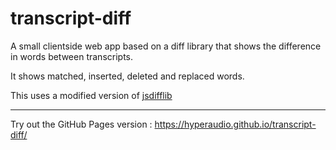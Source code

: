 # transcript-diff
A small clientside web app based on a diff library that shows the difference in words between transcripts.

It shows matched, inserted, deleted and replaced words.

This uses a modified version of [jsdifflib](http://github.com/cemerick/jsdifflib)

---

Try out the GitHub Pages version : https://hyperaudio.github.io/transcript-diff/
